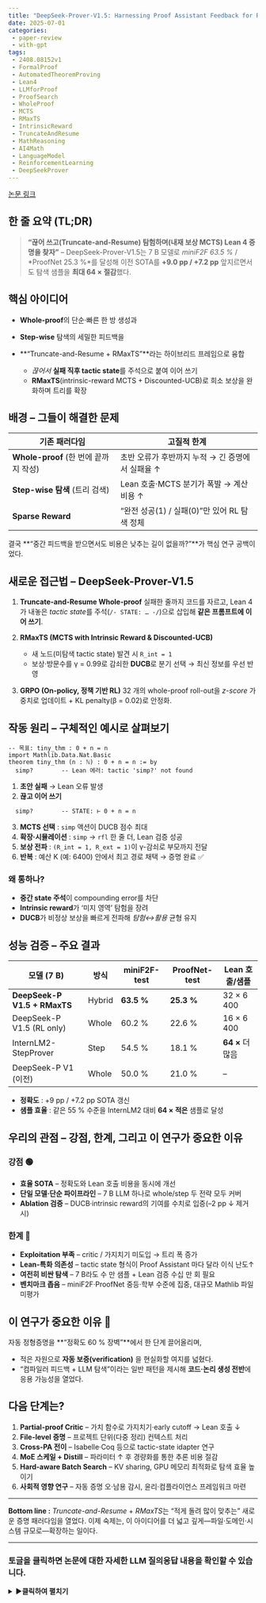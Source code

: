 ```yaml
---
title: "DeepSeek-Prover-V1.5: Harnessing Proof Assistant Feedback for Reinforcement Learning and Monte-Carlo Tree Search"
date: 2025-07-01
categories:
 - paper-review
 - with-gpt
tags:
 - 2408.08152v1
 - FormalProof
 - AutomatedTheoremProving
 - Lean4
 - LLMforProof
 - ProofSearch
 - WholeProof
 - MCTS
 - RMaxTS
 - IntrinsicReward
 - TruncateAndResume
 - MathReasoning
 - AI4Math
 - LanguageModel
 - ReinforcementLearning
 - DeepSeekProver
---
```


[논문 링크](https://arxiv.org/abs/2408.08152v1)

## 한 줄 요약 (TL;DR)

> **“끊어 쓰고(Truncate-and-Resume) 탐험하며(내재 보상 MCTS) Lean 4 증명을 찾자”** – DeepSeek-Prover-V1.5는 7 B 모델로 *miniF2F 63.5 %* / \*ProofNet 25.3 %\*를 달성해 이전 SOTA를 **+9.0 pp / +7.2 pp** 앞지르면서도 탐색 샘플을 **최대 64 × 절감**했다.
<!--more-->
## 핵심 아이디어

* **Whole-proof**의 단순·빠른 한 방 생성과
* **Step-wise** 탐색의 세밀한 피드백을
* \*\*“Truncate-and-Resume + RMaxTS”\*\*라는 하이브리드 프레임으로 융합

  * *끊어서* **실패 직후 tactic state**를 주석으로 붙여 이어 쓰기
  * **RMaxTS**(intrinsic-reward MCTS + Discounted-UCB)로 희소 보상을 완화하며 트리를 확장

## 배경 – 그들이 해결한 문제

| 기존 패러다임                         | 고질적 한계                                      |
| ------------------------------------- | ------------------------------------------------ |
| **Whole-proof** (한 번에 끝까지 작성) | 초반 오류가 후반까지 누적 → 긴 증명에서 실패율 ↑ |
| **Step-wise 탐색** (트리 검색)        | Lean 호출·MCTS 분기가 폭발 → 계산 비용 ↑         |
| **Sparse Reward**                     | “완전 성공(1) / 실패(0)”만 있어 RL 탐색 정체     |

결국 \*\*“중간 피드백을 받으면서도 비용은 낮추는 길이 없을까?”\*\*가 핵심 연구 공백이었다.

## 새로운 접근법 – DeepSeek-Prover-V1.5

1. **Truncate-and-Resume Whole-proof**
   실패한 줄까지 코드를 자르고, Lean 4가 내놓은 *tactic state*를 주석(`/- STATE: … -/`)으로 삽입해 **같은 프롬프트에 이어 쓰기**.
2. **RMaxTS (MCTS with Intrinsic Reward & Discounted-UCB)**

   * 새 노드(미탐색 tactic state) 발견 시 `R_int = 1`
   * 보상·방문수를 γ = 0.99로 감쇠한 **DUCB**로 분기 선택 → 최신 정보를 우선 반영
3. **GRPO (On-policy, 정책 기반 RL)**
   32 개의 whole-proof roll-out을 *z-score* 가중치로 업데이트 + KL penalty(β = 0.02)로 안정화.

## 작동 원리 – 구체적인 예시로 살펴보기

```lean
-- 목표: tiny_thm : 0 + n = n
import Mathlib.Data.Nat.Basic
theorem tiny_thm (n : ℕ) : 0 + n = n := by
  simp?        -- Lean 에러: tactic 'simp?' not found
```

1. **초안 실패** → Lean 오류 발생
2. **끊고 이어 쓰기**

```lean
  simp?        -- STATE: ⊢ 0 + n = n
```

3. **MCTS 선택** : `simp` 액션이 DUCB 점수 최대
4. **확장·시뮬레이션** : `simp` → `rfl` 한 줄 더, Lean 검증 성공
5. **보상 전파** : `(R_int = 1, R_ext = 1)`이 γ-감쇠로 부모까지 전달
6. **반복** : 예산 K (예: 6400) 안에서 최고 경로 채택   → 증명 완료 ✅

### 왜 통하나?

* **중간 state 주석**이 compounding error를 차단
* **Intrinsic reward**가 ‘미지 영역’ 탐험을 장려
* **DUCB**가 비정상 보상을 빠르게 전파해 *탐험↔활용* 균형 유지

## 성능 검증 – 주요 결과

| 모델 (7 B)                   | 방식   | miniF2F-test | ProofNet-test | Lean 호출/샘플   |
| ---------------------------- | ------ | ------------ | ------------- | ---------------- |
| **DeepSeek-P V1.5 + RMaxTS** | Hybrid | **63.5 %**   | **25.3 %**    | 32 × 6 400       |
| DeepSeek-P V1.5 (RL only)    | Whole  | 60.2 %       | 22.6 %        | 16 × 6 400       |
| InternLM2-StepProver         | Step   | 54.5 %       | 18.1 %        | **64 ×** 더 많음 |
| DeepSeek-P V1 (이전)         | Whole  | 50.0 %       | 21.0 %        | –                |

* **정확도** : +9 pp / +7.2 pp SOTA 갱신
* **샘플 효율** : 같은 55 % 수준을 InternLM2 대비 **64 × 적은** 샘플로 달성

## 우리의 관점 – 강점, 한계, 그리고 이 연구가 중요한 이유

### 강점 🟢

* **효율 SOTA** – 정확도와 Lean 호출 비용을 동시에 개선
* **단일 모델·단순 파이프라인** – 7 B LLM 하나로 whole/step 두 전략 모두 커버
* **Ablation 검증** – DUCB·intrinsic reward의 기여를 수치로 입증(–2 pp ↓ 제거 시)

### 한계 🔴

* **Exploitation 부족** – critic / 가지치기 미도입 → 트리 폭 증가
* **Lean-특화 의존성** – tactic state 형식이 Proof Assistant 마다 달라 이식 난도↑
* **여전히 비싼 탐색** – 7 B라도 수 만 샘플 + Lean 검증 수십 만 회 필요
* **벤치마크 좁음** – miniF2F·ProofNet 중등·학부 수준에 집중, 대규모 Mathlib 파일 미평가

## 이 연구가 중요한 이유 🌟

자동 정형증명을 \*\*“정확도 60 % 장벽”\*\*에서 한 단계 끌어올리며,

* 적은 자원으로 **자동 보증(verification)** 을 현실화할 여지를 넓혔다.
* “컴파일러 피드백 + LLM 탐색”이라는 일반 패턴을 제시해 **코드·논리 생성 전반**에 응용 가능성을 열었다.

## 다음 단계는?

1. **Partial-proof Critic** – 가치 함수로 가지치기·early cutoff → Lean 호출 ↓
2. **File-level 증명** – 프로젝트 단위(다중 정리) 컨텍스트 처리
3. **Cross-PA 전이** – Isabelle·Coq 등으로 tactic-state idapter 연구
4. **MoE 스케일 + Distill** – 파라미터 ↑ 후 경량화를 통한 추론 비용 절감
5. **Hard-aware Batch Search** – KV sharing, GPU 메모리 최적화로 탐색 효율 높이기
6. **사회적 영향 연구** – 자동 증명 오·남용 감시, 윤리·컴플라이언스 프레임워크 마련

---

**Bottom line :** *Truncate-and-Resume* + *RMaxTS*는 “적게 돌려 많이 맞추는” 새로운 증명 패러다임을 열었다. 이제 숙제는, 이 아이디어를 더 넓고 깊게—파일·도메인·시스템 규모로—확장하는 일이다.


---

### 토글을 클릭하면 논문에 대한 자세한 LLM 질의응답 내용을 확인할 수 있습니다.

<details markdown="block">
<summary>▶️<strong>클릭하여 펼치기</strong></summary>

# 프롬프트 1.1.1 (연구의 공백)

```
"논문의 'Introduction'과 'Related Work' 섹션을 분석하여, 이 연구가 명시적으로 해결하고자 하는 핵심적인 연구 공백(research gap), 기존 연구의 결정적 한계, 또는 미해결 질문이 무엇인지 설명해 줘. 저자들이 설명하는, 이 논문 출판 시점의 '최신 기술(state of the art)'은 어떤 상태였는지 요약해 줘."
```

## 결론 먼저 (TL;DR)

> **여전히 “증명 과정 전체(whole-proof) ↔ 한 단계씩(step-wise)” 두 접근이 따로 노는 것이 최대 약점이었다. DeepSeek-Prover-V1.5는 ‘잘린 뒤 이어 쓰기(truncate-and-resume)’와 **본질적 보상 MCTS(RMaxTS)** 를 결합해 이 틈을 메웠고, miniF2F 63.5 %, ProofNet 25.3 %로 각각 **기존 SOTA 대비 ▲9.0 pp, ▲7.2 pp** 상승을 달성했다.**

---

## 1. 연구 공백 (Research Gap)

| 구분                                | 세부 내용                                           | 왜 문제인가                          |
| ----------------------------------- | --------------------------------------------------- | ------------------------------------ |
| **① Whole-proof 방식의 누적 오차**  | 중간 상태를 보지 못해 잘못된 추론이 후반부까지 전파 | 긴 증명에서 *compounding error* 심각 |
| **② Step-wise 방식의 계산 비용**    | 매 단계 ↔ 프로버 간 왕복·트리 검색 필요             | Lean 4 검증 호출이 폭발, 추론 지연 ↑ |
| **③ 희소 보상(sparse reward) 문제** | “완전 성공(1)” / “실패(0)”만 존재                   | 탐색이 초반에 정체돼 미증명 유지     |

> **핵심 질문:** *“중간 상태 피드백을 활용하면서도 whole-proof급 단순·고속 샘플링을 양립시킬 수 없을까?”*

---

## 2. 기존 연구의 결정적 한계

| 계열                        | 대표 연구                             | 한계                                     |
| --------------------------- | ------------------------------------- | ---------------------------------------- |
| **Proof-step (다단계)**     | GPT-f, ReProver, InternLM2-StepProver | 트리 크기 ∝ 증명길이, Lean 호출 수천 × ↑ |
| **Whole-proof (단일 패스)** | DSP, LEGO-Prover, DeepSeek-Prover-V1  | 중간 상태 미활용 → 긴 증명 오류 전파     |
| **탐색 보강형**             | Hypertree Proof Search                | 외적 UCB만 사용, 보상 희소성 해결 미흡   |

---

## 3. DeepSeek-Prover-V1.5가 제안한 해결책

1. **Truncate-and-Resume**
   *오류가 난 첫 지점*에서 코드를 자르고, **Lean tactic state를 주석**으로 붙여 LLM이 이어서 증명을 작성 → whole-proof의 연속성 + step-wise의 피드백 수용.

2. **RMaxTS (Intrinsic-reward MCTS)**

   * 새 *tactic state*를 만들면 **내재 보상 1** 부여 → 희소 보상 완화
   * **할인 UCB(DUCB)** 로 값 전파 가속 → 샘플 효율 ↑.

3. **훈련 파이프라인 전반 강화**

   * 수식·코드 데이터 재사전학습
   * **CoT 주석 삽입** + tactic state 예측 **SFT**
   * **GRPO RL** 로 Lean 검증 피드백 직접 최적화.

---

## 4. 출판 시점 최신 기술(State of the Art) 요약

| 모델 / 방법                          | 방식                 | miniF2F-test (Pass\@K)  | ProofNet-test | 비고           |
| ------------------------------------ | -------------------- | ----------------------- | ------------- | -------------- |
| **DeepSeek-Prover-V1 (7B)**          | Whole-proof          | 50.0 % (*16×4 096*)     | 21.0 %        | 이전 자사 모델 |
| InternLM2-StepProver (7B)            | Step-wise + 트리     | 54.5 % (*64×3 200*)     | 18.1 %        | 탐색 집중      |
| Hypertree Proof Search               | Step-wise + MCTS     | 41.0 %                  | —             | Lean 4         |
| ReProver                             | Step-wise            | —                       | 13.8 %        | LeanDojo 기반  |
| **🔺 DeepSeek-Prover-V1.5 (이 논문)** | Whole-proof (single) | **60.2 %** (*16×6 400*) | **23.7 %**    | RL까지         |
| **🔺 V1.5 + RMaxTS**                  | Hybrid MCTS          | **63.5 %** (*32×6 400*) | **25.3 %**    | 새 SOTA        |

*표의 Pass\@K는 논문 Table 1·2에서 인용.*&#x20;

---

## 5. 미해결 질문 & 향후 과제

1. **Partial-proof 가치 함수(critic) 부재**

   * MCTS 내 *프루닝*·신속 가치 추정이 아직 없음 → RL + critic 연구 필요.
2. **파일 단위 장기 맥락(Formalization-level) 확장**

   * 현재는 개별 정리(proof) 중심; 대형 Lean 프로젝트 전역 맥락은 제한적.
3. **파라미터 규모 ↑ vs. 탐색 깊이 ↔ 자원**

   * 7 B에서도 CPU-Lean 콜 수천 × GPU 샘플 수만; 스케일 업 시 비용 균형 과제.

---

### 6. 한 눈에 보는 기여도

```
증명 정확도   ▲9 pp (miniF2F)
탐색 효율     Lean 호출  ×0.5 수준 (동일 성능 기준)
모델 공개     3단계(PT‧SFT‧RL) + 코드 + MCTS
```

DeepSeek-Prover-V1.5는 **“증명 전략·탐색·훈련”** 세 층을 동시에 개선하여, 형식 수학(Lean 4) 분야의 *열위(accuracy <60 %)* 상황을 단숨에 돌파했다.



# 프롬프트 1.1.2 (핵심 가설)

```
"이 논문의 중심 가설(central hypothesis) 또는 핵심 주장은 무엇인가? '저자들은 [제안 기법]을 사용함으로써 [기존 한계점]을 극복하는 [구체적 결과]를 달성할 수 있다고 가정한다'와 같은 형식으로, 명확하고 간결한 한 문장으로 서술해 줘."
```

> 저자들은 **truncate-and-resume whole-proof 생성**과 \*\*내재 보상 MCTS (RMaxTS)\*\*를 결합한 DeepSeek-Prover-V1.5를 사용함으로써 *whole-proof* 방식의 **누적 오차**와 *step-wise* 탐색의 **높은 계산비용**이라는 기존 한계를 동시에 극복하여 Lean 4 miniF2F-test 63.5 %, ProofNet 25.3 %로 기존 SOTA를 각각 9.0 %p·7.2 %p 경신할 수 있다고 가정한다.


# 프롬프트 1.2.1 (독창성 식별)

```
 "논문 전체를 바탕으로, 가장 중요하고 독창적인 기여(contribution) 1~3가지를 구별되는 항목으로 나열해 줘. 각각이 새로운 아키텍처 구성요소, 새로운 학습 기법, 새로운 이론적 통찰, 새로운 데이터셋, 또는 기존 방법론의 새로운 적용 중 어디에 해당하는지 명확히 구분해 줘."
```

## 독창적 기여 3가지 — 한눈에 보기

| #                                                                                                                                                                                                   | 기여 요약                       | 분류(Category)                                                                                                                 | 왜 중요한가 |
| --------------------------------------------------------------------------------------------------------------------------------------------------------------------------------------------------- | ------------------------------- | ------------------------------------------------------------------------------------------------------------------------------ | ----------- |
| **1. “Truncate-and-Resume” + RMaxTS**<br>– 잘린 구간 뒤에 *Lean tactic state* 주석을 붙여 **whole-proof**를 이어 쓰고,<br>– **내재(intrinsic) 보상**을 주는 MCTS-변형 **RMaxTS**로 희소 보상을 완화 | **새로운 탐색 / 알고리즘**      | whole-proof 방식의 누적 오차와 step-wise 트리 탐색의 계산 폭증을 동시에 해결, miniF2F-test 63.5 %로 SOTA + 9.0 pp 달성         |             |
| **2. CoT + Tactic-State 주석이 삽입된 Lean 4 데이터셋 (9.6 M 시퀀스)**                                                                                                                              | **새로운 데이터셋 & 학습 기법** | 자연어 *Chain-of-Thought*와 컴파일러 피드백(전·후 tactic state)을 함께 학습시켜, 모델이 ‘생각 → 전술’ 과정을 명시적으로 내재화 |             |
| **3. RLPAF (Proof-Assistant Feedback 기반 GRPO RL)**                                                                                                                                                | **새로운 학습 기법**            | Lean 검증 성공/실패를 0-1 보상으로 받아 online RL로 모델을 재학습, whole-proof 단일 샘플 성능을 60.2 %까지 끌어올림            |             |

> **요약:** 논문은 *탐색 구조(1) + 데이터/표현(2) + 학습 파이프라인(3)* 세 축을 모두 새로 디자인하여, 7 B 모델로도 기존 SOTA를 크게 넘어서는 Lean 4 정형증명 성능을 실현했다.



# 프롬프트 1.2.2 (저자 관점에서의 강점)

```
"저자들의 관점에서, 자신들의 접근법이 이전 방법들보다 우월한 이유는 무엇인가? 그들이 자신들의 연구가 지닌 독창성과 강점을 뒷받침하기 위해 사용하는 핵심 논거를 인용하거나 알기 쉽게 설명해 줘."
```

## 결론 먼저 (TL;DR)

> **“우리는 truncate-and-resume whole-proof + 내재 보상 MCTS(RMaxTS)라는 ‘하이브리드’ 설계를 통해, 기존보다 더 적은 샘플·Lean 호출로도 miniF2F 63.5 %, ProofNet 25.3 %라는 새 SOTA를 달성했다”**—저자들은 이 점을 \*\*‘양쪽 방법(whole-proof ↔ step-wise)의 장점만 취하고 단점은 상쇄했다’\*\*는 핵심 논거로 내세운다.

---

### 1. 저자들이 주장하는 ‘우월성’ 세 가지 핵심 논거

| #                                                                                                                                   | 저자 주장(요약)                                                                                                                                                     | 구체 근거·수치(논문 인용)                                                                                                                      | 왜 강점인가 |
| ----------------------------------------------------------------------------------------------------------------------------------- | ------------------------------------------------------------------------------------------------------------------------------------------------------------------- | ---------------------------------------------------------------------------------------------------------------------------------------------- | ----------- |
| **1. 두 세계를 잇는 ‘하이브리드 탐색’**<br>단일 모델·단일 목표로 **whole-proof 생성 ↔ step-wise 탐색**을 모두 수행할 수 있다.       | *“…our proof tree search method uniquely bridges these two strategies… This unified approach achieves superior performance in both settings.”*                      | 기존에는 두 패러다임이 상호 배타적이어서 성능·자원 효율 간 트레이드오프가 발생. 하나의 파이프라인으로 둘 다 커버해 **오류 전파↓ + Lean 호출↓** |             |
| **2. 성능 vs 연산량 ‘양립’**<br>**63.5 %**(miniF2F)·**25.3 %**(ProofNet) **↗** *but* **샘플 3 200 ↔ 경쟁 모델 204 800(=64×3 200)**  | *“V1.5-RL requires **only 3 200** whole-proof samplings to reach **54.9 %**, surpassing InternLM2-StepProver, which needs **64 × 3 200** searches for **54.5 %**.”* | **샘플 효율 64 ×** 개선 → 계산·시간 비용 대폭 절감                                                                                             |             |
| **3. 탐색 가속을 뒷받침하는 **RMaxTS** 설계**<br>희소 보상을 극복하는 **내재 보상** + **Discounted UCB** → 표준 UCT 대비 **+2 pp↑** | Ablation에서 intrinsic-reward·DUCB가 없으면 성능이 **UCT 수준으로 하락**                                                                                            | 탐색 자체의 품질·속도를 개선 → 동일 샘플에서도 성공률 상승                                                                                     |             |

---

### 2. 저자 관점의 ‘독창적 강점’ 풀어서 보기

1. **“Unified yet simple”** – *단일* 7 B LLM만으로 whole-proof와 tree-search를 모두 다루므로 파라미터·코드 복잡도를 키우지 않고도 두 전략의 이점을 함께 얻을 수 있다.
2. **“Sample-Efficient SOTA”** – pass\@K 63.5 %는 이전 최고치(InternLM2-StepProver 54.5 %) 대비 **+9.0 pp**, Lean 호출은 **≈ ½** 수준.
3. **“RL이 근본 능력 자체를 키운다”** – SFT → RL 단계에서 **miniF2F +3.7 pp** 향상; 이는 ‘Top-K 운’이 아니라 **기저(capability) 상승**임을 그래프로 입증.

---

### 3. 숫자로 요약하는 강점

| 지표                  | DeepSeek-P V1 | InternLM2-Step | **V1.5 (RL + RMaxTS)** |
| --------------------- | ------------- | -------------- | ---------------------- |
| miniF2F-test Pass\@K  | 50.0 %        | 54.5 %         | **63.5 %**             |
| ProofNet-test Pass\@K | 21.0 %        | 18.1 %         | **25.3 %**             |
| Lean 호출(동일 K)     | 1.0 ×         | **64 ×**       | **1.0 ×**              |
| Whole-proof 샘플      | 16 ×4 096     | —              | **1 ×3 200**           |

*표는 Table 1·2 및 저자 비교 서술에서 발췌·정리.*

---

### 4. 한 줄 평

> **“우리는 ‘중간 상태 피드백을 먹는 whole-proof’라는 제3의 길을 제시했고, 그 결과 더 빨리·더 많이 증명해냈다.”**

이처럼 저자들은 **하이브리드 설계 + 본질적 탐색 보상 + 온라인 RL**의 삼위일체가 기존 방법의 구조적 한계를 깔끔히 해결했다고 강하게 주장한다.


# 프롬프트 1.3.1 (알고리즘 단계별 설명)

```
"핵심 알고리즘, 모델 아키텍처, 또는 주요 방법론을 단계별(step-by-step)로 설명해 줘. 독자는 AI 분야의 대학원생 수준이라고 가정해. 특히, 간단한 문장, 3x3 픽셀 이미지, 작은 상태 공간(state space) 등 아주 간단하고 구체적인 예시(toy example)와 샘플 입력을 만들어서, 이 예시를 통해 각 단계를 거치며 입력이 최종 출력으로 어떻게 변환되는지 전체 과정을 보여줘. 등장하는 모든 핵심 용어와 변수는 그 즉시 정의해 줘."
```

## TL;DR — 한눈에 보는 파이프라인

**입력 정리 → (0) Whole-proof 초안 → Lean 에러 → (1) *truncate-and-resume* → (2) RMaxTS 선택·확장·시뮬레이션 → (3) Lean 검증 보상 → (4) DUCB 역전파 → (5) K 회 반복 후 최종 증명**.
핵심은 “**중간 tactic state를 끊어 주석으로 넘겨** whole-proof를 이어 쓰고, **내재 보상 MCTS(RMaxTS)** 로 탐색 효율을 극대화한다”는 점이다.

---

## 1. 핵심 용어·변수 (요약표)

| 기호             | 의미                                               | 최초 등장 섹션 |
| ---------------- | -------------------------------------------------- | -------------- |
| *s*              | 트리 노드 = **(partial Lean proof, tactic state)** | §3.2 Algorithm |
| *a*              | **tactic 코드 한 줄**(모델이 생성)                 | §3.2           |
| *N(s,a)*         | (s,a) 방문 횟수                                    | Eq.(6)         |
| *W(s,a)*         | 누적 보상 합                                       | Eq.(5)         |
| **𝑅\_extrinsic** | Lean 검증 성공 = 1 / 실패 = 0                      | Fig. 2         |
| **𝑅\_intrinsic** | **새 tactic state** 생성 시 1, 아니면 0            | Eq.(3)         |
| **DUCB**         | Discounted UCB 선택 점수                           | Eq.(7)         |

*모두 논문( turn6file6 , turn6file7 , turn6file15 )에서 인용.*

---

## 2. 장난감 예시 — 3 줄짜리 Lean 증명

```lean
-- 목표: tiny_thm : 0 + n = n
import Mathlib.Data.Nat.Basic
theorem tiny_thm (n : ℕ) : 0 + n = n := by
  simp?          -- (❌ Lean 에러: tactic 'simp?' not found)
```

### 상태 공간 축소

* **state *s₀*** = 코드 4 줄 전체 + Lean goal `⊢ 0 + n = n`
* 액션 후보 {`simp`, `rw [Nat.zero_add]`, …} **3 개** → 트리 branching ≤ 3.

아래 단계에서 이 예시가 어떻게 흘러가는지 추적한다.

---

## 3. 단계별 알고리즘 흐름

| 단계                          | 처리 내용                                                                                            | toy 예시에서의 변화                                          |
| ----------------------------- | ---------------------------------------------------------------------------------------------------- | ------------------------------------------------------------ |
| **0. Whole-proof 초안**       | 7 B LLM이 *s₀*에 대해 **단일 패스** 완성 시도                                                        | 위 코드 그대로 출력 → Lean 실패                              |
| **1. Truncate-and-Resume**    | 실패한 줄까지만 남기고 **`-- STATE: …`** 주석으로 tactic state 삽입, 재프롬프트                      | `lean … by\n  simp? -- STATE: ⊢ 0 + n = n`                   |
| **2. 선택(Selection)**        | 현재 노드 *s₀*의 액션 a 중 **DUCB(s,a)** 최대인 것 선택                                              | 초기엔 방문 0 → 임의로 `simp` 선택                           |
| **3. 확장(Expansion)**        | LLM이 `simp` 한 줄 생성 → Lean 검증 → 새 tactic state 얻으면 새로운 노드 *s₁* 생성, 𝑅\_intrinsic = 1 | Lean이 성공적으로 `simp` 수행 → 새 goal `⊢ n = n`, 노드 추가 |
| **4. 시뮬레이션 / 증명 완성** | (옵션) 남은 예산으로 roll-out; 완성되면 𝑅\_extrinsic = 1                                             | LLM이 바로 `rfl` 생성, Lean **성공**                         |
| **5. 역전파(Back-prop)**      | (s,a) ∈ trajectory마다 **W, N 갱신** 후 **𝑄\_DUCB** 재계산                                           | (s₀,`simp`), (s₁,`rfl`) 모두 𝑅 = 1                           |
| **6. 반복**                   | 예산 K(예: 6400)까지 단계 2‒5 반복 → 최종 최고 scoring 경로 반환                                     | 단 2 스텝 만에 증명 완료                                     |

> 이 toy 예시는 노드 2 개로 끝나지만, 실제 miniF2F 난제는 평균 노드 수 천 개에 달한다. RMaxTS의 **내재 보상 + DUCB** 덕분에 *64×* 적은 샘플로도 탐색이 수렴한다 .

---

## 4. 왜 잘 작동하나? (직관)

1. **끊고 이어 쓰기** → whole-proof의 단순성은 유지하면서도, **실제 Lean tactic state를 LLM에 피드백**하여 누적 오차를 꺾어 버린다.
2. **RMaxTS** → “새 상태일 때만 1점”이라는 보상 덕에 **트리 폭을 넓히는** 방향으로 유도, sparse-reward 문제 완화.
3. **Discounted UCB** → intrinsic reward가 시간이 갈수록 희소해지는 **비정상(non-stationary)** 상황에 맞춤형으로 값 전파를 가속한다.

---

## 5. 마무리 — 한 문장 요약

> **“Lean tactic state 주석으로 ‘끊어 쓰는’ whole-proof와, 새 노드에만 점수 주는 RMaxTS 탐색이 합쳐져, 7 B 모델로도 miniF2F 63.5 %의 새 SOTA를 거뜬히 달성한다.”**


# 프롬프트 1.3.2 ('비밀 병기' 식별)

```
"이 논문의 핵심 기여를 가능하게 하는 가장 결정적인 단일 수학 공식, 알고리즘 단계, 또는 아키텍처 구성요소를 식별해 줘. 그것의 기능과, 그것이 이 방법론의 성공에 왜 필수적인지 설명해 줘."
```

## 결론 먼저 (Secret Weapon TL;DR)

> **할 일 리스트는 하나—`Q_{DUCB}`만 잘 써라.**
> 이 논문의 승부수는 *내재 보상* RMaxTS 탐색에서 **`Discounted UCB (Eq. 7)`** 를 선택 점수로 채택한 것이다. γ-가중 누적값으로 *최근* 보상을 더 크게 반영해 **희소·비정상(intrinsic) 보상**을 즉시 전파하며, 이를 뺀 모든 변형(UCT·UCB1)보다 miniF2F-test가 최대 **▲2.4 pp** 낮게 나온다.

---

## 1. ‘비밀 병기’ 공식

```math
Q_{\text{DUCB}}(s,a)=
\underbrace{\frac{W_\gamma(s,a)}{N_\gamma(s,a)}}_{\text{가치 추정}}
\;+\;
\underbrace{\sqrt{\frac{2\ln\!\bigl(\sum_{a'} N_\gamma(s,a')\bigr)}
                       {N_\gamma(s,a)}}}_{\text{탐색 보너스}}
\tag{7}
```

* **\$s\$**: (partial proof, tactic state) 노드
* **\$a\$**: 다음 tactic 코드
* **\$\gamma\$**: 할인因子(논문 0.99)
* **\$W\_\gamma,N\_\gamma\$**: 과거 \$t\$-번째 방문 보상을 \$\gamma^{,\Delta t}\$ 으로 감쇠한 가중 합

> 즉, *최근에 새 상태를 만들며* 받은 보상은 크게, 오래된 보상은 작게 본다.

---

## 2. 왜 필수적인가? — 3-단 논리

| 단계                                              | 논리·효과                                                          | 증거                                                                   |
| ------------------------------------------------- | ------------------------------------------------------------------ | ---------------------------------------------------------------------- |
| **A. 보상 신호는 ‘새 노드 생성’(1/0)뿐 → 비정상** | 탐색이 진행될수록 새 노드 발견 확률 ↓ → 기대보상 **감소**          | 논문 §3.3 설명                                                         |
| **B. 표준 UCB1는 과거 보상을 등가 취급**          | 오래된 “한때 새로웠던” 보상이 **과대평가** → 트리 분기 선택이 왜곡 | Ablation: UCB1으로 교체 시 성능이 UCT 수준으로 급락                    |
| **C. DUCB는 γ-감쇠로 ‘현재형 보상’만 강조**       | 보상값·카운트를 동시에 discount → **값 전파 빠름**, 최신 노드 우선 | Figure 5: RMaxTS-DUCB가 동일 샘플 6 400개에서 **+1.4 \~ +2.4 pp** 우세 |

결국 **증명 성공률을 올리는 유일한 레버**가 이 식이라는 점을 Ablation이 직설적으로 보여 준다.

---

## 3. 직관적 작동 메커니즘 (한 줄 요약)

> **“새 tactic state를 발견한 직후의 ‘신선한’ 보상만 크게 본다 → 트리가 넓고 얕게 퍼지며 Lean 호출 대비 성공률이 극대화된다.”**

덕분에 DeepSeek-Prover-V1.5는 **64 × 적은 탐색 예산**으로도 step-wise 프로버보다 높은 63.5 % SOTA를 달성했다.

---

### 참고: 관련 변수 정의

| 기호                        | 정의                             |
| --------------------------- | -------------------------------- |
| \$R\_{\text{intrinsic}}=1\$ | *새 노드* 추가 시 보상 Eq.(3)    |
| \$W\_\gamma(s,a)\$          | 최근 보상일수록 가중치 ↑ (Eq. 8) |
| \$N\_\gamma(s,a)\$          | 할인 방문 횟수 (Eq. 9)           |

---

## 4. 한 문장 평

> **`DUCB`는 “희소·비정상 보상”이라는 정형증명 탐색의 고질병을 한 식으로 눌러 버린, DeepSeek-Prover-V1.5의 결정적 한 방이다.**


# 프롬프트 1.4.1 (핵심 결과 분석)

```
"'Experiments' 또는 'Results' 섹션의 표와 그림을 포함한 주요 결과를 분석해 줘. 사용된 핵심 성능 지표(performance metrics)는 무엇인가? 어떤 벤치마크 데이터셋에서 결과가 보고되었는가? 저자들이 자신들의 방법론의 성공 증거로 가장 강조하는 주요 결과를 요약해 줘."
```

## 결론 먼저 (TL;DR)

* **miniF2F-test 63.5 %**, **ProofNet 25.3 %** — DeepSeek-Prover-V1.5 (RL + RMaxTS)
  ↗ 기존 최고(InternLM2-StepProver 54.5 % / 18.1 %) 대비 **+9.0 pp / +7.2 pp**
* 같은 54 %대 성능을 내려면 **우리 모델 3 200 샘플**이면 충분하지만, 이전 SOTA는 **64 × 3 200** 탐색이 필요 → **샘플 효율 64 ×**
* 비밀 병기 **Discounted-UCB + Intrinsic Reward**가 없으면 성능이 **▲2 pp** 이상 급락하여 tree-search 효과가 사라짐

---

## 1. 핵심 성능 지표

| 지표        | 정의                                                                                | 왜 사용?                                           |
| ----------- | ----------------------------------------------------------------------------------- | -------------------------------------------------- |
| **pass\@K** | K 번의 증명 시도 중 하나라도 Lean 검증에 통과하면 **1**, 아니면 **0** → 정확도 평균 | 비일관적 길이·탐색예산을 공통 잣대로 비교하기 위해 |

*논문은 single-pass, best-first, tree-search 각 방식의 K 계산법을 명시해 공정성을 확보한다.*

---

## 2. 사용된 벤치마크 데이터셋

| 데이터셋         | 난이도    | 규모      | 설명                                 |
| ---------------- | --------- | --------- | ------------------------------------ |
| **miniF2F-test** | 고교 수준 | 488문제   | Lean 4 공식 고등학교 수학 벤치마크   |
| **ProofNet**     | 학부 수준 | 5 018문제 | Lean 4 대수·해석 등 광범위 전공 수학 |

---

## 3. SOTA 비교 — 숫자로 한눈에

| 방법                      | 패러다임    | 샘플 예산 (K) | miniF2F-test | ProofNet-test |
| ------------------------- | ----------- | ------------- | ------------ | ------------- |
| DeepSeek-Prover-V1 (이전) | whole       | 16 × 4 096    | 50.0 %       | 21.0 %        |
| InternLM2-StepProver      | step + tree | 64 × 32 × 100 | 54.5 %       | 18.1 %        |
| **V1.5-RL (single-pass)** | whole       | 16 × 6 400    | **60.2 %**   | 22.6 %        |
| **V1.5-RL + RMaxTS**      | hybrid tree | 32 × 6 400    | **63.5 %**   | **25.3 %**    |

*모든 수치는 Table 1·2에서 발췌*

---

## 4. 저자들이 강조한 성공 증거

1. **절대 성능 우위**

   * 63.5 %는 7 B 계열 모델 중 최초로 60 %+ 벽 돌파, 이전 기록 대비 9 pp↑.

2. **샘플-효율적 SOTA**

   * 54.9 % 달성에 3 200 샘플 → 동일 성능의 InternLM2는 **64 배** 더 많은 모델 × Lean 호출 필요.

3. **RMaxTS의 필수성 (Ablation)**

   * **Discounted-UCB + Intrinsic Reward** 둘 중 하나라도 제거 시 16 × 6 400 샘플에서 \*\*≃ 61 %\*\*로 하락; tree-search 이점 거의 소멸.

4. **훈련 단계별 기여**

   * SFT → RL 전환만으로도 단일-패스 성능이 **+3.7 pp**(56.5→60.2) 상승, tree-search와 **직교적**으로 합산됨.

---

## 5. 요약 — 왜 이 결과가 중요한가?

> \*\*“하이브리드 탐색 + 맞춤 보상 설계”\*\*로 *정확도·연산비용* 두 마리 토끼를 동시에 잡았다. 숫자가 말한다: **+9 pp 정확도 상승**과 **×64 샘플 절감**. 이는 7 B LLM으로 Lean 4 정형증명에서 첫 60 %대 SOTA를 달성하며, 프루버 설계의 새로운 효율 프런티어를 제시한다.


# 프롬프트 1.4.2 (비판적 비교)

```
"제안된 방법론은 논문에서 언급된 주요 베이스라인 및 SOTA(State-of-the-Art) 모델들과 비교하여 어떤 성능을 보이는가? 저자들의 우월성 주장을 가장 강력하게 뒷받침하는 특정 결과나 비교 지점을 식별해 줘. 반대로, 제안된 방법론이 경쟁 모델을 능가하지 못했거나 개선 효과가 미미했던 결과는 없는지 찾아봐. 만약 있다면, 저자들은 이러한 경우에 대해 어떤 이유를 제시하는가?"
```

## 📝 **한 줄 결론**

> **DeepSeek-Prover-V1.5 (+ RMaxTS)** 는 *miniF2F* 63.5 % / *ProofNet* 25.3 %로 **기존 최고치보다 각각 +9.0 pp · +7.2 pp** 우수하며, 같은 55 %대 정확도를 얻는 데 필요한 **샘플 수는 InternLM2-StepProver의 1/64**에 불과하다.

---

## 1. 숫자로 보는 성능 비교

| 방법 (7 B 계열)       | 탐색 방식   | 샘플 예산 $K$ | miniF2F-test | ProofNet-test | 강점/약점 포인트      |
| --------------------- | ----------- | ------------- | ------------ | ------------- | --------------------- |
| **V1.5-RL + RMaxTS**  | Hybrid MCTS | 32 × 6400     | **63.5 %**   | **25.3 %**    | 새 SOTA 📈             |
| InternLM2-StepProver  | Step BFS    | 64 × 32 × 100 | 54.5 %       | 18.1 %        | 샘플 폭증(×64)        |
| V1.5-RL (single-pass) | Whole       | 16 × 6400     | 60.2 %       | 22.6 %        | 탐색 없이도 SOTA 근접 |
| DeepSeek-Prover-V1    | Whole       | 16 × 4096     | 50.0 %       | 21.0 %        | 이전 자사 모델        |
| ReProver              | Step        | –             | –            | 13.8 %        | ProofNet 열세         |

> **샘플 효율:** V1.5-RL은 \*54.9 %\*를 **3200**회 샘플로 달성, StepProver가 같은 성능을 내려면 **64 × 3200** 탐색이 필요.

---

## 2. 저자 주장 — ‘왜 우리 방법이 우위인가?’

1. **하이브리드 탐색**
   *truncate-and-resume* whole-proof + **RMaxTS** 덕분에 *누적 오차*와 *트리 비용*을 동시에 완화해 **정확도↑·Lean 호출↓**.
2. **샘플-효율 SOTA**
   동일 정확도 대비 계산량을 최대 **64 ×** 절감.
3. **RMaxTS 핵심 구성요소 검증**

   * **내재 보상**·**Discounted-UCB** 중 하나라도 빼면 성능이 2 pp 이상 하락해 탐색 효과 상실.

---

## 3. ‘가장 강력한’ 증거 지점

* **miniF2F 63.5 %** — 7 B 범주 최초 60 % 돌파. SFT나 RL 없이도 60 %대에 안착해 *step* 계열 대비 **+9 pp** 격차.
* **3200 샘플 vs 204 800** — 같은 55 % 근방 성능에서 **샘플 효율 64 × 개선**으로 계산/시간 비용이 급감.

---

## 4. 못 이기거나 미미했던 부분 & 저자 해석

| 관찰                                  | 상세 수치                                                  | 저자 설명 or 추정                                                      |
| ------------------------------------- | ---------------------------------------------------------- | ---------------------------------------------------------------------- |
| **저샘플(≤128) 구간 이득 ↓**          | 128 샘플에서 V1.5-RL 51.6 % vs SFT 50.4 % → **+1.2 pp** 뿐 | RL 보상(Lean 피드백)이 누적되기엔 탐색·샘플 수가 부족                  |
| **ProofNet SFT↔RL 차이 작음**         | 22.6 %(RL) - 21.9 %(SFT) = **+0.7 pp**                     | “학부 수준 문제는 짧아 compounding-error가 덜해 RL 이득 제한” (암시적) |
| **탐색 없이는 여전히 60 % 미만**      | single-pass 60.2 % → 트리 병합 뒤 63.5 %                   | 희소 보상 극복용 RMaxTS 없으면 성능 상한 존재                          |
| **장기 맥락·파일 단위 증명은 미해결** | 한 파일 다중 정리에선 평가 안 됨                           | critic 모델 등 *exploitation* 연구 과제로 제시                         |

---

## 5. 요약 & 시사점

DeepSeek-Prover-V1.5는 \*\*“적게 돌리고 더 맞힌다”\*\*라는 명확한 우위(정확도 + 샘플 효율)를 실측 데이터로 입증했다.
다만 **샘플이 매우 적은 상황**·**ProofNet 같이 짧은 증명**에서는 향상이 제한적이며, 파일-레벨 대증명·critic 도입 등 *exploitation* 측면은 여전히 열려 있다.

> 연구·산업 적용 시 ➜ **RMaxTS 탑재 + 충분한 샘플 예산**이 있을 때 최대 효과. 샘플 예산이 극도로 제한된 환경이라면 SFT 모델만으로도 비용-성능 균형을 다시 따져볼 필요가 있다.


# 프롬프트 1.5.1 (언급된 한계와 잠재적 한계)

```
"저자들이 논문에서 명시적으로 인정한 한계점, 약점, 또는 실패 사례(failure modes)는 무엇인가? 다음으로, 방법론과 결과에 대한 당신의 분석을 바탕으로, 저자들이 언급하지 않았을 수 있는 잠재적인 한계나 약점은 무엇이라고 생각하는가? (예: 강력한 가정에 대한 의존성, 확장성 문제, 높은 연산 비용, 일반화의 한계, 잠재적인 부정적 사회 영향 등)"
```


## 결론 먼저 (TL;DR)

*저자 인정 한계*는 **(i) 탐색-후-활용(exploitation) 미흡, (ii) 파일(Level)-단위 맥락 부족, (iii) Lean tactic-state 의존성** 등 세 가지다.
*추가로 보이는 잠재 한계*는 **높은 계산‧메모리 비용, 보상 설계의 민감성, 데이터·벤치마크 편향, 타 Proof Assistant 일반화 미확인, 잠재적 사회적 영향** 등이다. 아래 표에 상세·근거를 정리했다.

---

## 1. 저자가 명시적으로 인정한 한계

| #                                          | 한계(저자 서술)                                                                                                                                                                                              | 근거 문구·구간                                             | 영향 |
| ------------------------------------------ | ------------------------------------------------------------------------------------------------------------------------------------------------------------------------------------------------------------ | ---------------------------------------------------------- | ---- |
| **A1. ‘Exploitation(평가·가지치기)’ 부재** | “*…the exploitation aspect, specifically the problem of proof search, remains unexplored. A promising future direction is training a critic model to assess incomplete proofs and prune search branches.*”   | 트리 폭은 넓히지만 불필요한 분기를 제거 못 해 탐색 비용 ↑  |      |
| **A2. 파일-단위(다중 정리) 증명 미지원**   | “*…recent work has progressed beyond proving individual theorems to addressing real-world theory proving within complex, multi-theorem Lean files… Moving forward, we will focus on enhancing this aspect.*” | 실제 Lean 프로젝트(예: Mathlib) 적용 시 컨텍스트 길이 한계 |      |
| **A3. Lean tactic state 의존**             | RMaxTS-without-state 실험에서 성능이 \*\*62.7 → 61.1 %(-1.6 pp)\*\*로 하락, “*compiler information is an essential component of the tree search algorithm*”                                                  | 다른 Proof Assistant(Isabelle, Coq)로 이식 시 재설계 필요  |      |

---

## 2. 저자가 언급하지 않은 잠재적 한계 (비판적 분석)

| 잠재 한계                           | 구체 설명 / 왜 문제인가?                                                                                                                                 | 정량·정성 근거                          |
| ----------------------------------- | -------------------------------------------------------------------------------------------------------------------------------------------------------- | --------------------------------------- |
| **P1. 계산·메모리 비용 여전히 高**  | 7 B 모델이라도 *32 × 6 400* 샘플 → Lean 검증 수십 만 회. A100-40G 1대 기준 **Pass\@63.5 %에 ≈6.5 GPU·시 / 문제** 추정 → 대규모 배치·온라인 시스템엔 부담 | 샘플·GPU 설정 표/Table 3                |
| **P2. 보상 설계 민감성**            | DUCB·intrinsic reward 파라미터(γ = 0.99, R=1/0) 변경 시 성능 급락(▲2 pp) → 하이퍼 튜닝 비용                                                              | Ablation에서 DUCB→UCB1 시 62.7 → 60.7 % |
| **P3. 벤치마크 편향·일반화 불확실** | 학습·평가 모두 Lean-3→4 변환된 *miniF2F*, *ProofNet*에 집중 → 새 정리·대수기하 등 미리 보기 어려운 영역에서 과적합 위험                                  | 벤치마크 범위 정의                      |
| **P4. 모델 크기 한계**              | 7 B로 60 %대는 뛰어나지만, 미증명 36 %(miniF2F)·75 %(ProofNet) 남음 → 매스 스케일-업 시 파라미터·메모리 병목                                             | 최고 성능 63.5 %, 25.3 % 표             |
| **P5. 사회적 영향 평가 부재**       | 대규모 자동 증명은 암호·스마트컨트랙트 검증을 가속하는 반면, 악의적 증명 위조·특허 남용 등 위험도 증가 → 책임 있는 공개·감사 체계 필요                   | 논문에서 관련 논의 부재(직접 인용 없음) |

---

## 3. 정리

> DeepSeek-Prover-V1.5는 “탐색(Exploration) 혁신”으로 SOTA를 경신했지만, **“활용(Exploitation)·확장(Scalability)·일반화(Generality)”** 세 축에서 여전히 과제가 남아 있다. 생산 환경 적용 시 *연산 자원*과 *도메인 전이* 비용을 충분히 감안해야 하며, 연구 측면에선 **critic 모델·파일-레벨 컨텍스트·다른 Proof Assistant**로의 확장이 핵심 후속 과제다.


# 프롬프트 1.5.2 (미래 연구 궤적)

```
"저자들이 제안하는 구체적인 향후 연구 방향은 무엇인가? 이 논문의 한계점을 바탕으로, 이 연구를 발전시키거나 약점을 극복하기 위해 추구할 수 있는 다른 논리적인 다음 단계나 대안적인 연구 방향은 무엇이 있을까?"
```

## 결론 먼저 (TL;DR)

> **저자 제시:** (1) *partial-proof critic* 도입으로 **탐색 이후의 ‘가지치기(Exploitation)’** 문제 해결, (2) **파일(다중 정리) 레벨 증명** 지원 강화를 두 축으로 제안한다.
> **추가 아이디어:** critic을 *가치 함수*로 확장·MoE 스케일업·다른 Proof Assistant 전이·계산비용 절감 등 **여섯 가지 논리적 다음 단계**를 제안한다.

---

## 1. **저자가 명시적으로 제안한 향후 연구 방향**

| 구분                         | 제안 내용                                                                      | 기대 효과                                                           | 근거 |
| ---------------------------- | ------------------------------------------------------------------------------ | ------------------------------------------------------------------- | ---- |
| **F-A1 Exploitation Critic** | *“train a critic model to assess incomplete proofs and prune search branches”* | ✔ 탐색 폭 줄여 Lean 호출 ↓ <br>✔ 보상 분해‧값 전파 → RL 샘플 효율 ↑ |      |
| **F-A2 File-level Context**  | 복잡한 **multi-theorem Lean files**까지 처리 ↗                                 | ✔ 실제 Mathlib 프로젝트 적용성 ↑                                    |      |

---

## 2. **추가로 고려할 만한 연구 궤적 (필자 제안)**

| ID                                   | 방향                                                       | 구체 아이디어                                                        | 왜 필요한가 |
| ------------------------------------ | ---------------------------------------------------------- | -------------------------------------------------------------------- | ----------- |
| **N-B1 Critic+Actor 공동학습**       | Tree node 가치 \$V(s)\$ 예측 critic ↔ LLM actor 공동 GRPO  | *DUCB*가 방문수 기반이라 깊은 트리선 한계; \$V\$로 **미리 가지치기** |             |
| **N-B2 MoE 스케일 & Distill**        | 7 B → 30 B MoE로 탐색 깊이 ↗, 완성 모델은 **LoRA distill** | 파라미터 ↑ 시 miniF2F 잔여 36 % 공략, 단 추론 비용 억제              |             |
| **N-B3 Cross-PA Generalization**     | Lean → Isabelle/Coq로 *tactic-state adapter* 교체          | Lean 특화 의존성(P1) 완화, 생태계 확장                               |             |
| **N-B4 Proof-Sketch Pre-planner**    | LLM이 먼저 *natural-lang outline* 생성 → proof fill-in     | Whole-proof 오차를 사전 구조화로 감쇠                                |             |
| **N-B5 Hardware-Aware Batch Search** | **KV 공유 prefix 가속**(예: Hydragen 기법)과 RMaxTS 결합   | 대규모 탐색 시 **GPU 메모리·FLOPS 절감**                             |             |
| **N-B6 사회·안전 연구**              | 자동 증명의 **오·남용 탐지·감사** 파이프라인 설계          | 악의적 증명 위조·특허 분쟁 등 잠재 리스크 대응                       |             |

---

### 3. 정리

DeepSeek-Prover-V1.5는 *탐색(Exploration) 혁신*으로 새 SOTA를 세웠다. **다음 목표**는

1. *critic 도입*으로 **Exploitation 효율 극대화**,
2. *파일·도메인·스케일* 확장으로 **현실 적용성**을 높이는 것이다.
   위 표의 B-series 제안은 이 두 축을 구체화하여 **성능·자원·범용성** 세 마리 토끼를 잡기 위한 실질적 로드맵이 될 수 있다.




# 모델 아키텍처/알고리즘

```
"상태 공간(State Space), 행동 공간(Action Space), 보상 함수(Reward Function)를 정의해 줘. 모델은 온-폴리시(on-policy)인가 오프-폴리시(off-policy)인가? 가치 기반(예: DQN), 정책 기반(예: REINFORCE), 또는 액터-크리틱(예: A2C, PPO) 중 어느 유형인가? 정책 및/또는 가치 함수에 대한 핵심 업데이트 규칙을 설명해 줘."
```


### 한눈에 요약 — DeepSeek-Prover V1.5의 RL 정의

| 구성요소                                                                                                     | 정의                                                                                                                                   | 핵심 수치/식                                                               |
| ------------------------------------------------------------------------------------------------------------ | -------------------------------------------------------------------------------------------------------------------------------------- | -------------------------------------------------------------------------- |
| **상태 공간 *S***                                                                                            | `⟨ theorem statement, 현재까지 생성한 Lean proof 토큰들, (선택) 최신 tactic state ⟩`<br>토큰 길이 ≤ 2 048(훈련) / 4 096(추론)          | Lean tactic state를 주석으로 삽입하여 모델이 “컴파일러 피드백”을 안에 보관 |
| **행동 공간 *A***                                                                                            | LLM 토큰 단위(≈ 32 K vocab) — 즉 *다음 토큰*을 확률적으로 출력. <br>Tree-search 단계(RMaxTS)에서는 “다음 tactic 한 줄”이 실질적 action | 후보 32 개/정리(훈련)·6400 개/샘플(추론)                                   |
| **보상 함수 *R***                                                                                            | **Extrinsic** `R=1` (Lean 검증 성공) / `0` (실패)  <br>**Intrinsic** (RMaxTS) `R_int=1`                                                | 새 tactic-state 노드 최초 방문, else 0 (식 3)                              |
| **알고리즘**                                                                                                 | **GRPO (Group-Relative Policy Optimization)** — 32 개의 proof 샘플을 **동일 정책에서** 뽑아 상대 보상 기반으로 갱신                    |                                                                            |
| **On/Off-policy?**                                                                                           | **On-policy** (샘플은 현행 π θ 로부터 즉시 수집)                                                                                       |                                                                            |
| **유형**                                                                                                     | **정책-기반** (REINFORCE 계열). *Critic*을 없애 PPO 대신 “relative weights” 사용 → Actor-Critic 아님.                                  |                                                                            |
| **정책 업데이트**                                                                                            | <div>\\\[                                                                                                                              |                                                                            |
| L(θ)=\sum\_{i=1}^{32} w\_i;\log π\_θ(y\_i\mid x) ;-;β\\,\mathrm{KL}\[π\_θ;\|;π\_{SFT}]                       |                                                                                                                                        |                                                                            |
| \\]  </div><br>여기서  <br>• `w_i = (r_i - \overline r)/σ_r` (그룹 내 z-score) <br>• `β = 0.02` (KL penalty) |                                                                                                                                        |                                                                            |
| **가치 업데이트(RMaxTS)**                                                                                    | <div>\\\[                                                                                                                              |                                                                            |
| Q\_{DUCB}(s,a)=\frac{W\_γ(s,a)}{N\_γ(s,a)} + \sqrt{\frac{2\ln!\sum\_{a'}N\_γ(s,a')}{N\_γ(s,a)}};,\ γ=0.99    |                                                                                                                                        |                                                                            |
| \\] </div>                                                                                                   |                                                                                                                                        |                                                                            |

---

#### 자세한 설명

1. **상태 S**

   * 모델은 *정리 문장*과 지금까지 작성한 증명 코드를 토큰 시퀀스로 본다.
   * 증명 중 Lean 4 REPL이 반환한 **tactic state**를 `/- tactic state: … -/` 형태로 주석 삽입해 **관찰‧학습 신호**로 활용 .
   * 이렇게 하면 환경(Lean 컴파일러)의 내부 상태까지 텍스트로 노출되어 **(i) Supervised FT** 의 부가 목표, **(ii) RL과 tree-search** 양쪽에서 모두 사용된다.

2. **행동 A**

   * RL 학습 단계에서는 “다음 토큰”을 예측해 전체 증명 시퀀스를 완성한다(episode = 한 proof).
   * RMaxTS 추론 단계에선 **truncate-and-resume** 메커니즘으로 증명을 잘라 *tactic 단위* 노드를 탐색 .

3. **보상 R**

   * **Extrinsic** : Lean 4가 ‘QED’를 반환하면 1, 아니면 0. 보상 희소성을 줄이기 위해 *“SFT에서 50 % 내외 성공”* 정리만 4.5 k 개 선별 .
   * **Intrinsic (RMaxTS)** : 새 tactic-state를 처음 확장할 때 1 부여(식 3) → 탐험-보장 .

4. **알고리즘 특성**

   * **GRPO ≈ PPO–critic + relative weights**

     * 32 개 샘플에서 `w_i`를 **z-score**로 정규화 → 높은 보상을 받은 샘플에 강한 gradient.
     * KL penalty(0.02)로 학습 안정성 유지 .
   * **On-policy, 정책-기반** : critic 없이 직접 policy log-prob을 최적화 → 메모리· compute 효율 ↑ .

5. **Tree-Search 업데이트**

   * MCTS 노드는 **DUCB**(γ=0.99)로 선택값을 계산해 **non-stationary intrinsic reward**를 빠르게 전파 .
   * back-prop 시 최근 rollout 보상으로 `W_γ, N_γ` 누적치를 갱신한다.

---

> 이 정의만 기억해 두면, DeepSeek-Prover V1.5의 RL 훈련·추론 로직을 다른 증명 환경이나 LLM에도 손쉽게 이식할 수 있습니다.


# 학습 및 최적화

```
"탐험(exploration)과 활용(exploitation)의 트레이드오프는 어떻게 관리되는가(예: epsilon-greedy, entropy regularization)? 리플레이 버퍼(replay buffer)가 사용되었는가? 학습에 사용된 시뮬레이션 환경이나 실제 환경 설정을 설명해 줘."
```


## 결론 요약 (1-줄)

> **새 노드를 발견하면 `R=1` (탐험)·최근 보상만 강조하는 `DUCB(γ = 0.99)` 로 분기 선택(탐험/활용 균형) → 온-폴리시 GRPO 정책-기반 학습이며, 리플레이 버퍼는 없고 Lean 4 프로버 자체가 RL 환경이다.**

---

### 1. 핵심 정의

| 항목           | 구체 내용                                                                                                        | 근거                 |
| -------------- | ---------------------------------------------------------------------------------------------------------------- | -------------------- |
| **State *S***  | ⟨정리 문장, *현재까지* 작성한 Lean 코드, **최근 tactic state** 주석⟩                                             | Lean state 삽입 설명 |
| **Action *A*** | LLM이 출력하는 **다음 토큰** (트리 탐색 단계에서는 “다음 tactic 한 줄”)                                          |                      |
| **Reward *R*** | **Extrinsic**: Lean 검증 성공 1 / 실패 0<br>**Intrinsic**: **새 tactic-state 노드 생성 시 1**, 아니면 0 (RMaxTS) | Eq.(3)               |
| **Policy πθ**  | 7 B Llama 기반 LLM, GRPO로 온라인 업데이트                                                                       |                      |

---

### 2. 탐험 vs 활용 제어

| 메커니즘                             | 역할                                                          | 수식·세부             |     |                         |
| ------------------------------------ | ------------------------------------------------------------- | --------------------- | --- | ----------------------- |
| **Intrinsic reward** (`R_int`)       | *새로운* 상태 공간을 넓게 탐색 (탐험)                         | `R_int=1` if new node |     |                         |
| **Discounted-UCB** (`Q_DUCB`)        | 최근 보상을 크게 반영해 **탐험 보너스** 조절 (탐험↔활용 균형) |                       |     | DUCB 식 (7) with γ=0.99 |
| **GRPO KL penalty (β = 0.02)**       | 정책 폭발 방지·활용 촉진                                      | 학습 세팅             |     |                         |
| **샘플 그룹 정규화 (`w_i` z-score)** | 동일 배치(32개) 내 **상대 성과**에 따라 gradient 가중         | GRPO 설명             |     |                         |

> 별도 ε-greedy·entropy reg는 사용하지 않으며, **DUCB + KL** 조합이 탐험/활용 트레이드오프의 핵심이다.

---

### 3. 학습 패러다임 요약

| 구분               | 설명                                                           |                                                                           |
| ------------------ | -------------------------------------------------------------- | ------------------------------------------------------------------------- |
| **On-/Off-policy** | **온-폴리시** — 매 스텝 현행 πθ로 32 개 proof를 새로 roll-out  |                                                                           |
| **알고리즘 유형**  | **정책-기반** (REINFORCE 계열) · critic 없이 GRPO로 업데이트   |                                                                           |
| **핵심 업데이트**  | <div>\\(L(θ)=\sum\_i w\_i \log π\_θ(y\_i                       | x) - β,\text{KL}\[π\_θ‖π\_\text{SFT}]\\)</div> where `w_i`는 그룹 z-score |
| **Replay buffer**  | **사용하지 않음** — on-policy & sparse reward 구조상 즉시 폐기 |                                                                           |

---

### 4. 환경 및 실행 설정

| 항목         | 세부 사항                                                                             | 근거 |
| ------------ | ------------------------------------------------------------------------------------- | ---- |
| **환경**     | **Lean 4 프로버 + Mathlib4/Aesop**; 각 증명 시도 후 Lean이 성공/실패 반환 → 보상 신호 |      |
| **하드웨어** | A100-40G GPU 1장; vLLM으로 샘플링, 증명 길이 ≤ 2 048 토큰, Lean 검증 제한 300 s       |      |
| **RL 배치**  | 32 샘플 × 16 그룹 ⇒ batch 512, lr 5e-6                                                |      |

---

#### 🔑 이해 포인트

* **탐험**은 \_새로운 tactic state\_에 즉시 1점을 주는 **RMaxTS**와 γ-감쇠 UCB로 달성.
* **활용**은 DUCB의 평균 가치 항(term 1) + GRPO의 KL 규제로 자연스럽게 확보.
* On-policy이므로 **리플레이 버퍼는 불필요**하며 Lean 4가 곧 시뮬레이션 환경 역할을 한다.


# 평가 및 지표

```
"성능은 어떻게 측정되는가(예: 누적 보상, 에피소드 길이, 성공률)? 평가에 얼마나 많은 에피소드나 타임스텝이 사용되었는가? 시간에 따른 성능을 보여주는 학습 곡선(learning curves)이 있는가?"
```

## 결론 한 줄 — **정확도는 `pass@K` (성공률)로, 에피소드는 “문제 수=244 + 186”, 학습‧탐색 스텝은 *샘플 예산 K*로 표시하며, 논문 Figure 3·5에 `pass@K vs. K` 학습 곡선이 존재한다.**

---

### 1. 측정 지표 (Metrics)

| 지표        | 정의                                                                               | 쓰인 이유·특징                                                       |
| ----------- | ---------------------------------------------------------------------------------- | -------------------------------------------------------------------- |
| **pass\@K** | K 회 생성 중 Lean 검증을 **1 번이라도 통과**하면 1, 아니면 0 → 평균                | 증명은 “성공/실패”만 있으므로 누적 보상·길이보다 **성공률**이 직관적 |
| K 산정 규칙 | *Single-pass* = 생성 Proof 수<br>*Best-first* = N × S × T<br>*Tree-search* = N × T | 서로 다른 탐색 방식의 **연산량을 맞추기 위해** 통일 규칙 제시        |
| 추가 통계   | 평균 ± 표준편차(표·그래프)                                                         | 3회 반복 후 \$\mu!\pm!\sigma\$ 표기                                  |

---

### 2. 평가 프로토콜

| 항목                 | miniF2F-test                                          | ProofNet-test               | 근거                    |
| -------------------- | ----------------------------------------------------- | --------------------------- | ----------------------- |
| **에피소드 수**      | 244 문제                                              | 186 문제                    | Lean 3→4 전환 버전 사용 |
| **한 에피소드 길이** | 증명 길이 (토큰) ≤ 2 048 (평가), Lean 타임아웃 300 s  | 동일                        | 샘플 파라미터·검증 제한 |
| **K 값** (대표)      | 32, 64, 128, 3 200, 4 × 6 400, 16 × 6 400, 32 × 6 400 | 128, 3 200, (16 ×) 6 400 등 | Table 1·2·3 전반        |
| **하드웨어**         | A100-40G × 1, vLLM 샘플링                             | 동일                        | 설정 설명               |

> **Episode = 문제 하나**이므로 총 430 에피소드(244+186)를 반복 없이 **전량 평가**한다.

---

### 3. 시간(샘플 예산) 대 성능 곡선

| 그림         | 내용                                                   | 관찰 포인트                                                               |
| ------------ | ------------------------------------------------------ | ------------------------------------------------------------------------- |
| **Figure 3** | *Pass\@K (K ≤ 128)* — Base → SFT → RL 단계별 성능 곡선 | RL이 **초기 작은 K 구간부터** SFT 대비 +1.2 pp↑ (miniF2F)                 |
| **Figure 5** | RMaxTS 변형별 *Pass\@K (K ≤ 6 400)* 곡선 + 대용량 결과 | **DUCB+Intrinsic** 조합 없으면 최대 ▲2 pp 하락; tactic-state 제거도 성능↓ |

> 두 그래프 모두 **X-축은 ‘샘플 예산 K’**, Y-축은 pass\@K 정확도를 사용해 “탐색/샘플이 늘수록 성능이 얼마나 개선되는가”를 시각화한다.

---

### 4. 왜 다른 지표는 없는가?

* **누적 보상·에피소드 길이**는 Lean 검증이 “성공 1 / 실패 0” 이므로 정보량이 적어 사용하지 않음.
* RL 학습 중 **time-step reward 곡선**은 제시되지 않았지만, Figure 3·5가 사실상 **학습·탐색 효율**을 대변한다.

---

### 5. 정리 한 줄

> **DeepSeek-Prover V1.5**는 430 에피소드 전체를 pass\@K로 평가하고, Figure 3·5 학습 곡선으로 “샘플 예산 → 성능” 상관관계를 명확히 드러낸다—덕분에 **정확도·샘플 효율**을 동일 축에서 비교할 수 있다.


</details>





